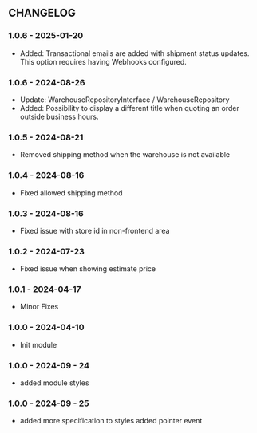 CHANGELOG
---------

### 1.0.6 - 2025-01-20
- Added: Transactional emails are added with shipment status updates. This option requires having Webhooks configured.

### 1.0.6 - 2024-08-26
- Update: WarehouseRepositoryInterface / WarehouseRepository
- Added: Possibility to display a different title when quoting an order outside business hours.

### 1.0.5 - 2024-08-21
- Removed shipping method when the warehouse is not available

### 1.0.4 - 2024-08-16
- Fixed allowed shipping method

### 1.0.3 - 2024-08-16
- Fixed issue with store id in non-frontend area

### 1.0.2 - 2024-07-23
- Fixed issue when showing estimate price

### 1.0.1 - 2024-04-17
- Minor Fixes

### 1.0.0 - 2024-04-10
- Init module

### 1.0.0 - 2024-09 - 24
- added module styles

### 1.0.0 - 2024-09 - 25
- added more specification to styles added pointer event
